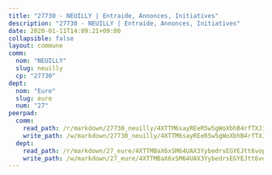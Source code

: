 ```yaml
---
title: "27730 - NEUILLY | Entraide, Annonces, Initiatives"
description: "27730 - NEUILLY | Entraide, Annonces, Initiatives"
date: 2020-01-11T14:09:21+09:00
collapsible: false
layout: commune
comm:
  nom: "NEUILLY"
  slug: neuilly
  cp: "27730"
dept:
  nom: "Eure"
  slug: eure
  num: "27"
peerpad:
  comm:
    read_path: /r/markdown/27730_neuilly/4XTTM6sayREeR5w5gWoXbhB4rfTXJiaqwJbZ6Wa2kBDV2jGzt
    write_path: /w/markdown/27730_neuilly/4XTTM6sayREeR5w5gWoXbhB4rfTXJiaqwJbZ6Wa2kBDV2jGzt-K3TgU3ZhFpDCpwMfU88w5H46DDD6kKCN3Hok2qvSNZNffgaTWEoDYe5TXYdzyGJ6ctAqAGCfbPCX34RcVhPr6Dbew93KN3jrqouUuvwPaknEqARXznAYpExPeVPLurdqHv773Qo2
  dept:
    read_path: /r/markdown/27_eure/4XTTMBaX6xSM64UAX3YybedrsEGYEJtt6vopdQsPEFtGijgwg
    write_path: /w/markdown/27_eure/4XTTMBaX6xSM64UAX3YybedrsEGYEJtt6vopdQsPEFtGijgwg-K3TgUmjy61Gu7ZFzjoVmiacXP2Rc4pq6sxVCYUX3mFQZWQw9yCKsEoAMagtuW4jJTYhK96DsWW4cPmZLagvQNZ34BscGcu4btrtJibt18c1mpqofaWe6Q3RartDiuMTjY7NrsH4r
---
```


